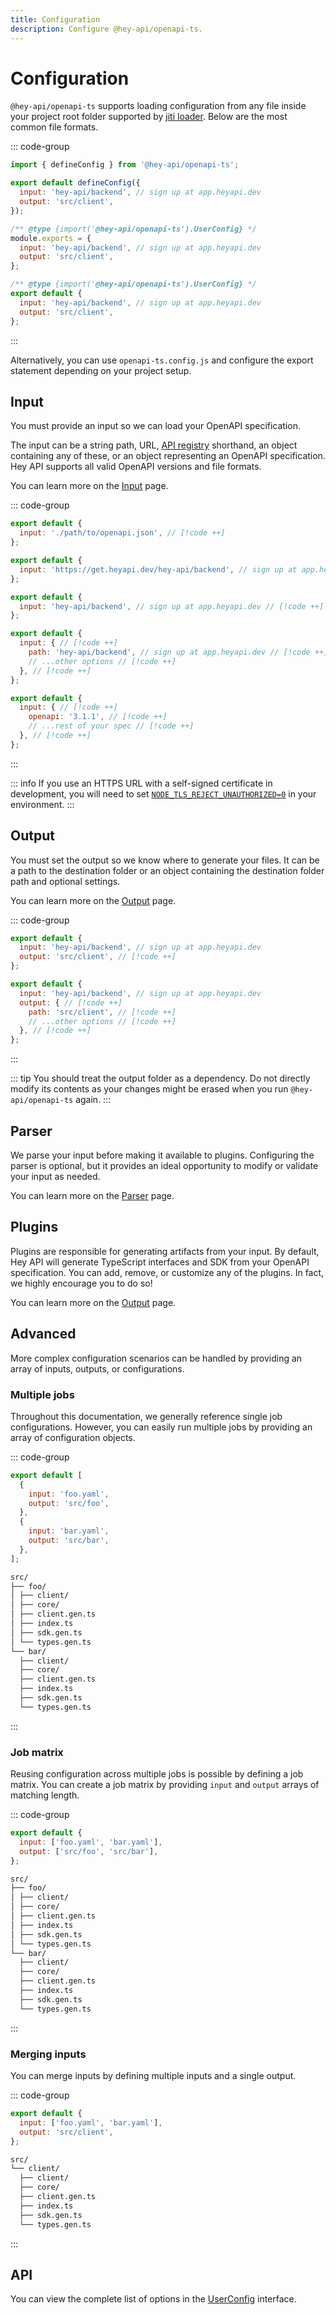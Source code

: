 ```yaml
---
title: Configuration
description: Configure @hey-api/openapi-ts.
---
```


# Configuration

`@hey-api/openapi-ts` supports loading configuration from any file inside your project root folder supported by [jiti loader](https://github.com/unjs/c12?tab=readme-ov-file#-features). Below are the most common file formats.

::: code-group

```js [openapi-ts.config.ts]
import { defineConfig } from '@hey-api/openapi-ts';

export default defineConfig({
  input: 'hey-api/backend', // sign up at app.heyapi.dev
  output: 'src/client',
});
```

```js [openapi-ts.config.cjs]
/** @type {import('@hey-api/openapi-ts').UserConfig} */
module.exports = {
  input: 'hey-api/backend', // sign up at app.heyapi.dev
  output: 'src/client',
};
```

```js [openapi-ts.config.mjs]
/** @type {import('@hey-api/openapi-ts').UserConfig} */
export default {
  input: 'hey-api/backend', // sign up at app.heyapi.dev
  output: 'src/client',
};
```

:::

Alternatively, you can use `openapi-ts.config.js` and configure the export statement depending on your project setup.

## Input

You must provide an input so we can load your OpenAPI specification.

The input can be a string path, URL, [API registry](/openapi-ts/configuration/input#api-registry) shorthand, an object containing any of these, or an object representing an OpenAPI specification. Hey API supports all valid OpenAPI versions and file formats.

You can learn more on the [Input](/openapi-ts/configuration/input) page.

::: code-group

```js [path]
export default {
  input: './path/to/openapi.json', // [!code ++]
};
```

```js [url]
export default {
  input: 'https://get.heyapi.dev/hey-api/backend', // sign up at app.heyapi.dev // [!code ++]
};
```

```js [registry]
export default {
  input: 'hey-api/backend', // sign up at app.heyapi.dev // [!code ++]
};
```

<!-- prettier-ignore-start -->
```js [object]
export default {
  input: { // [!code ++]
    path: 'hey-api/backend', // sign up at app.heyapi.dev // [!code ++]
    // ...other options // [!code ++]
  }, // [!code ++]
};
```
<!-- prettier-ignore-end -->
<!-- prettier-ignore-start -->
```js [spec]
export default {
  input: { // [!code ++]
    openapi: '3.1.1', // [!code ++]
    // ...rest of your spec // [!code ++]
  }, // [!code ++]
};
```
<!-- prettier-ignore-end -->

:::

::: info
If you use an HTTPS URL with a self-signed certificate in development, you will need to set [`NODE_TLS_REJECT_UNAUTHORIZED=0`](https://github.com/hey-api/openapi-ts/issues/276#issuecomment-2043143501) in your environment.
:::

## Output

You must set the output so we know where to generate your files. It can be a path to the destination folder or an object containing the destination folder path and optional settings.

You can learn more on the [Output](/openapi-ts/configuration/output) page.

::: code-group

```js [path]
export default {
  input: 'hey-api/backend', // sign up at app.heyapi.dev
  output: 'src/client', // [!code ++]
};
```

<!-- prettier-ignore-start -->
```js [object]
export default {
  input: 'hey-api/backend', // sign up at app.heyapi.dev
  output: { // [!code ++]
    path: 'src/client', // [!code ++]
    // ...other options // [!code ++]
  }, // [!code ++]
};
```
<!-- prettier-ignore-end -->

:::

::: tip
You should treat the output folder as a dependency. Do not directly modify its contents as your changes might be erased when you run `@hey-api/openapi-ts` again.
:::

## Parser

We parse your input before making it available to plugins. Configuring the parser is optional, but it provides an ideal opportunity to modify or validate your input as needed.

You can learn more on the [Parser](/openapi-ts/configuration/parser) page.

## Plugins

Plugins are responsible for generating artifacts from your input. By default, Hey API will generate TypeScript interfaces and SDK from your OpenAPI specification. You can add, remove, or customize any of the plugins. In fact, we highly encourage you to do so!

You can learn more on the [Output](/openapi-ts/output) page.

## Advanced

More complex configuration scenarios can be handled by providing an array of inputs, outputs, or configurations.

### Multiple jobs

Throughout this documentation, we generally reference single job configurations. However, you can easily run multiple jobs by providing an array of configuration objects.

::: code-group

```js [config]
export default [
  {
    input: 'foo.yaml',
    output: 'src/foo',
  },
  {
    input: 'bar.yaml',
    output: 'src/bar',
  },
];
```

```txt [example]
src/
├── foo/
│ ├── client/
│ ├── core/
│ ├── client.gen.ts
│ ├── index.ts
│ ├── sdk.gen.ts
│ └── types.gen.ts
└── bar/
  ├── client/
  ├── core/
  ├── client.gen.ts
  ├── index.ts
  ├── sdk.gen.ts
  └── types.gen.ts
```

:::

### Job matrix

Reusing configuration across multiple jobs is possible by defining a job matrix. You can create a job matrix by providing `input` and `output` arrays of matching length.

::: code-group

```js [config]
export default {
  input: ['foo.yaml', 'bar.yaml'],
  output: ['src/foo', 'src/bar'],
};
```

```txt [example]
src/
├── foo/
│ ├── client/
│ ├── core/
│ ├── client.gen.ts
│ ├── index.ts
│ ├── sdk.gen.ts
│ └── types.gen.ts
└── bar/
  ├── client/
  ├── core/
  ├── client.gen.ts
  ├── index.ts
  ├── sdk.gen.ts
  └── types.gen.ts
```

:::

### Merging inputs

You can merge inputs by defining multiple inputs and a single output.

::: code-group

```js [config]
export default {
  input: ['foo.yaml', 'bar.yaml'],
  output: 'src/client',
};
```

```txt [example]
src/
└── client/
  ├── client/
  ├── core/
  ├── client.gen.ts
  ├── index.ts
  ├── sdk.gen.ts
  └── types.gen.ts
```

:::

## API

You can view the complete list of options in the [UserConfig](https://github.com/hey-api/openapi-ts/blob/main/packages/openapi-ts/src/types/config.d.ts) interface.

<!--@include: ../partials/examples.md-->
<!--@include: ../partials/sponsors.md-->
